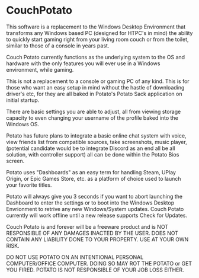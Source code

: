 # CouchPotato
This software is a replacement to the Windows Desktop Environment that transforms any Windows based PC (designed for HTPC's in mind) the ability to quickly start gaming right from your living room couch or from the toilet, similar to those of a console in years past. 

Couch Potato currently functions as the underlying system to the OS and hardware with the only features you will ever use in a Windows environment, while gaming. 

This is not a replacement to a console or gaming PC of any kind. This is for those who want an easy setup in mind without the hastle of downloading driver's etc, for they are all baked in Potato's Potato Sack application on initial startup. 

There are basic settings you are able to adjust, all from viewing storage capacity to even changing your username of the profile baked into the Windows OS.  

Potato has future plans to integrate a basic online chat system with voice, view friends list from compatible sources, take screenshots, music player, (potential candidate would be to integrate Discord as an end all be all solution, with controller support) all can be done within the Potato Bios screen.

Potato uses "Dashboards" as an easy term for handling Steam, UPlay Origin, or Epic Games Store, etc. as a platform of choice used to launch your favorite titles.

Potato will always give you 3 seconds if you want to abort launching the Dashboard to enter the settings or to boot into the Windows Desktop Envrionment to retrive any new Windows/System updates.  Couch Potato currently will work offline until a new release supports Check for Updates.

Couch Potato is and forever will be a freeware product and is NOT RESPONSIBLE OF ANY DAMAGES INACTED BY THE USER. DOES NOT CONTAIN ANY LIABILITY DONE TO YOUR PROPERTY. USE AT YOUR OWN RISK.

DO NOT USE POTATO ON AN INTENTIONAL PERSONAL COMPUTER/OFFICE COMPUTER. DOING SO MAY ROT THE POTATO or GET YOU FIRED. POTATO IS NOT RESPONSIBLE OF YOUR JOB LOSS EITHER.

